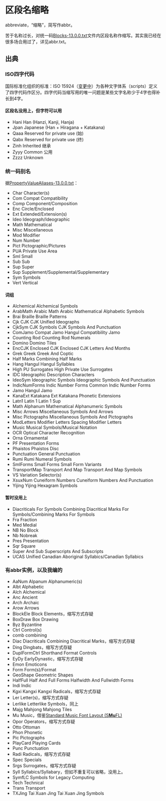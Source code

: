 # 区段名缩略
abbreviate，“缩略”，简写作abbr。

苦于名称过长，对统一码[Blocks-13.0.0.txt](https://www.unicode.org/Public/UCD/latest/ucd/Blocks.txt)文件内区段名称作缩写。其实我已经在很多场合用过了，详见abbr.txt。

## 出典

### ISO四字代码
国际标准化组织的标准：ISO 15924（[变更中](https://www.unicode.org/iso15924/codechanges.html)）为各种文字体系（scripts）定义了四字代码作区分。四字代码当缩写用的唯一问题是某些文字名称少于4字也得补长到4字。

#### 区段名没用上，但字符可以用
- Hani	Han (Hanzi, Kanji, Hanja)
- Jpan	Japanese (Han + Hiragana + Katakana)
- Qaaa	Reserved for private use (始)
- Qabx	Reserved for private use (终)
- Zinh	Inherited	继承
- Zyyy	Common	公用
- Zzzz	Unknown

### 统一码别名
据[PropertyValueAliases-13.0.0.txt](http://www.unicode.org/Public/UCD/latest/ucd/PropertyValueAliases.txt)：

- Char	Character(s)
- Com	Compat	Compatibility
- Comp	Component/Composition
- Enc	Circle/Enclosed
- Ext	Extended/Extension(s)
- Ideo	Ideograph/Ideographic
- Math	Mathematical
- Misc	Miscellaneous
- Mod	Modifier
- Num	Number
- Pict	Pictographic/Pictures
- PUA	Private Use Area
- Sml	Small
- Sub	Sub
- Sup	Super
- Sup	Supplement/Supplemental/Supplementary
- Sym	Symbols
- Vert	Vertical

#### 词组
- Alchemical	Alchemical Symbols
- ArabMath	Arabic Math	Arabic Mathematical Alphabetic Symbols
- Brai	Braille	Braille Patterns
- Cjk	CJK	CJK Unified Ideographs
- CjkSym	CJK Symbols	CJK Symbols And Punctuation
- ComJamo	Compat Jamo	Hangul Compatibility Jamo
- Counting Rod	Counting Rod Numerals
- Domino	Domino Tiles
- EncCJK	Enclosed CJK	Enclosed CJK Letters And Months
- Grek	Greek	Greek And Coptic
- Half Marks	Combining Half Marks
- Hang	Hangul	Hangul Syllables
- High PU Surrogates	High Private Use Surrogates
- IDC	Ideographic Description Characters
- IdeoSym	Ideographic Symbols	Ideographic Symbols And Punctuation
- IndicNumForms	Indic Number Forms	Common Indic Number Forms
- Jamo	Hangul Jamo
- KanaExt	Katakana Ext	Katakana Phonetic Extensions
- Latn1	Latin 1	Latin 1 Sup
- Math Alphanum	Mathematical Alphanumeric Symbols
- Misc Arrows	Miscellaneous Symbols And Arrows
- Misc Pictographs	Miscellaneous Symbols And Pictographs
- ModLetters	Modifier Letters	Spacing Modifier Letters
- Music	Musical Symbols/Musical Notation
- OCR		Optical Character Recognition
- Orna	Ornamental
- PF	Presentation Forms
- Phaistos	Phaistos Disc
- Punctuation	General Punctuation
- Rumi	Rumi Numeral Symbols
- SmlForms	Small Forms	Small Form Variants
- TransportMap	Transport And Map	Transport And Map Symbols
- VS	Variation Selector(s)
- XsuxNum	Cuneiform Numbers	Cuneiform Numbers And Punctuation
- Yijing	Yijing Hexagram Symbols

#### 暂时没用上
- Diacriticals For Symbols	Combining Diacritical Marks For Symbols/Combining Marks For Symbols
- Fra	Fraction
- Med	Medial
- NB	No Block
- Nb	Nobreak
- Pres	Presentation
- Sqr	Square
- Super And Sub	Superscripts And Subscripts
- UCAS	Unified Canadian Aboriginal Syllabics/Canadian Syllabics

### 有abbr实例，以及我编的
- AaNum	Alpanum	Alphanumeric(s)
- Albt	Alphabetic
- Alch	Alchemical
- Anc	Ancient
- Arch	Archaic
- Arow	Arrows
- BlockEle	Block Elements，缩写方式存疑
- BoxDraw	Box Drawing
- Byz	Byzantine
- Ctrl	Control(s)
- comb	combining
- Diac	Diacriticals	Combining Diacritical Marks，缩写方式存疑
- Ding	Dingbats，缩写方式存疑
- DuplFormCtrl	Shorthand Format Controls
- EyDy	EarlyDynastic，缩写方式存疑
- Emon	Emoticons
- Form	Form(s)/Format
- GeoShape	Geometric Shapes
- HalfFull	Half And Full Forms	Halfwidth And Fullwidth Forms
- Indi	Indic
- Kgxi	Kangxi	Kangxi Radicals，缩写方式存疑
- Ler	Letter(s)，缩写方式存疑
- Lerlike	Letterlike Symbols，同上
- Majg	Mahjong	Mahjong Tiles
- Mu	Music，借鉴[Standard Music Font Layout (S**Mu**FL)](https://w3c.github.io/smufl/gitbook/)
- Opor	Operators，缩写方式存疑
- Otto	Ottoman
- Phon	Phonetic
- Pic	Pictographs
- PlayCard	Playing Cards
- Punc	Punctuation
- Radi	Radicals，缩写方式存疑
- Spec	Specials
- Srgs	Surrogates，缩写方式存疑
- Syll	Syllabics/Syllabary，但如不重复可以省略，没用上。
- SymfLC	Symbols for Legacy Computing
- Tech	Technical
- Trans	Transport
- TXJing	Tai Xuan Jing	Tai Xuan Jing Symbols